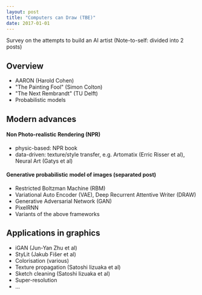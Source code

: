 ```yaml
---
layout: post
title: "Computers can Draw (TBE)"
date: 2017-01-01
---
```

Survey on the attempts to build an AI artist
(Note-to-self: divided into 2 posts) 

## Overview
- AARON (Harold Cohen)
- "The Painting Fool" (Simon Colton)
- "The Next Rembrandt" (TU Delft)
- Probabilistic models

## Modern advances 

#### Non Photo-realistic Rendering (NPR)
- physic-based: NPR book 
- data-driven: texture/style transfer, e.g. Artomatix (Erric Risser et al), Neural Art (Gatys et al)

#### Generative probabilistic model of images (separated post)
- Restricted Boltzman Machine (RBM)
- Variational Auto Encoder (VAE), Deep Recurrent Attentive Writer (DRAW)
- Generative Adversarial Network (GAN)
- PixelRNN
- Variants of the above frameworks

## Applications in graphics
- iGAN (Jun-Yan Zhu et al)
- StyLit (Jakub Fišer et al)
- Colorisation (various)
- Texture propagation (Satoshi Iizuaka et al)
- Sketch cleaning (Satoshi Iizuaka et al)
- Super-resolution
- ... 